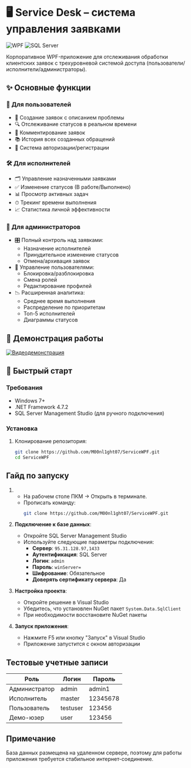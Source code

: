 # 🖥 Service Desk – система управления заявками

![WPF](https://img.shields.io/badge/.NET%20Framework-4.7.2-blue)
![SQL Server](https://img.shields.io/badge/MS%20SQL%20Server-2019+-red)

Корпоративное WPF-приложение для отслеживания обработки клиентских заявок с трехуровневой системой доступа (пользователи/исполнители/администраторы).

## ✨ Основные функции

### 👤 Для пользователей
- 📝 Создание заявок с описанием проблемы
- 🔍 Отслеживание статусов в реальном времени
- 💬 Комментирование заявок
- 📚 История всех созданных обращений
- 🔐 Система авторизации/регистрации

### 🛠 Для исполнителей
- 🗂 Управление назначенными заявками
- ✅ Изменение статусов (В работе/Выполнено)
- 📊 Просмотр активных задач
- ⏱ Трекинг времени выполнения
- 📈 Статистика личной эффективности

### 👑 Для администраторов
- 🎛 Полный контроль над заявками:
  - Назначение исполнителей
  - Принудительное изменение статусов
  - Отмена/архивация заявок
- 👥 Управление пользователями:
  - Блокировка/разблокировка
  - Смена ролей
  - Редактирование профилей
- 📉 Расширенная аналитика:
  - Среднее время выполнения
  - Распределение по приоритетам
  - Топ-5 исполнителей
  - Диаграммы статусов

## 🎥 Демонстрация работы

[![Видеодемонстрация](https://img.youtube.com/vi/Wf3Bb5bykiY/0.jpg)](https://youtu.be/Wf3Bb5bykiY)
## 🚀 Быстрый старт

### Требования
- Windows 7+
- .NET Framework 4.7.2
- SQL Server Management Studio (для ручного подключения)

### Установка
1. Клонирование репозитория:
   ```bash
   git clone https://github.com/M00nl1ght07/ServiceWPF.git
   cd ServiceWPF

## Гайд по запуску

1. - На рабочем столе ПКМ → Открыть в терминале.
   - Прописать команду:
     ```bash
     git clone https://github.com/M00nl1ght07/ServiceWPF.git
     ```

2. **Подключение к базе данных**:
   - Откройте SQL Server Management Studio
   - Используйте следующие параметры подключения:
     - **Сервер**: `95.31.128.97,1433`
     - **Аутентификация**: SQL Server
     - **Логин**: `admin`
     - **Пароль**: `winServer=`
     - **Шифрование**: Обязательное
     - **Доверять сертификату сервера**: Да

3. **Настройка проекта**:
   - Откройте решение в Visual Studio
   - Убедитесь, что установлен NuGet пакет `System.Data.SqlClient`
   - При необходимости восстановите NuGet пакеты

4. **Запуск приложения**:
   - Нажмите F5 или кнопку "Запуск" в Visual Studio
   - Приложение запустится с окном авторизации

## Тестовые учетные записи

| Роль          | Логин     | Пароль    |
|---------------|-----------|-----------|
| Администратор | admin     | admin1    |
| Исполнитель   | master    | 12345678  |
| Пользователь  | testuser  | 123456    |
| Демо-юзер     | user      | 123456    |


## Примечание
База данных размещена на удаленном сервере, поэтому для работы приложения требуется стабильное интернет-соединение. 
